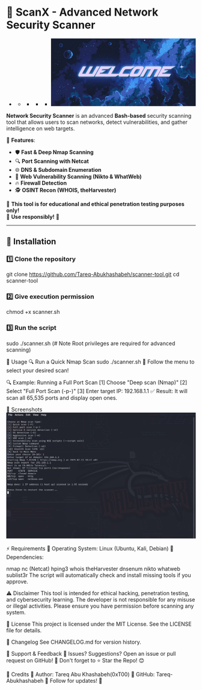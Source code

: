 # 🚀 ScanX - Advanced Network Security Scanner
   - -  -  -  -  ![Scanner Banner](images/banner.jpeg)

**Network Security Scanner** is an advanced **Bash-based** security scanning tool that allows users to scan networks, detect vulnerabilities, and gather intelligence on web targets.

🔹 **Features**:
- 🛡️ **Fast & Deep Nmap Scanning**
- 🔍 **Port Scanning with Netcat**
- 🌐 **DNS & Subdomain Enumeration**
- 📡 **Web Vulnerability Scanning (Nikto & WhatWeb)**
- 🔥 **Firewall Detection**
- 🕵️ **OSINT Recon (WHOIS, theHarvester)**

📌 **This tool is for educational and ethical penetration testing purposes only!**  
📌 **Use responsibly!** 🛑

---

## 🚀 Installation

### **1️⃣ Clone the repository**

git clone https://github.com/Tareq-Abukhashabeh/scanner-tool.git
cd scanner-tool

### **2️⃣ Give execution permission**
chmod +x scanner.sh

### **3️⃣ Run the script**
sudo ./scanner.sh (# Note Root privileges are required for advanced scanning)

🔹 Usage
🔍 Run a Quick Nmap Scan
   sudo ./scanner.sh
📌 Follow the menu to select your desired scan!


🔍 Example: Running a Full Port Scan
[1] Choose "Deep scan (Nmap)"
[2] Select "Full Port Scan (-p-)"
[3] Enter target IP: 192.168.1.1
✅ Result: It will scan all 65,535 ports and display open ones.


📸 Screenshots
![Nmap Example](images/NMAP.png)


⚡ Requirements
🔹 Operating System: Linux (Ubuntu, Kali, Debian)
🔹 Dependencies:

nmap
nc (Netcat)
hping3
whois
theHarvester
dnsenum
nikto
whatweb
sublist3r
The script will automatically check and install missing tools if you approve.


⚠️ Disclaimer
This tool is intended for ethical hacking, penetration testing, and cybersecurity learning.
The developer is not responsible for any misuse or illegal activities.
Please ensure you have permission before scanning any system.

📜 License
This project is licensed under the MIT License. See the LICENSE file for details.


📅 Changelog
See CHANGELOG.md for version history.

🌟 Support & Feedback
📌 Issues? Suggestions? Open an issue or pull request on GitHub!
📌 Don't forget to ⭐ Star the Repo! 😊

📢 Credits
🔹 Author: Tareq Abu Khashabeh(0xT00)
🔹 GitHub: Tareq-Abukhashabeh
🔹 Follow for updates! 🚀
